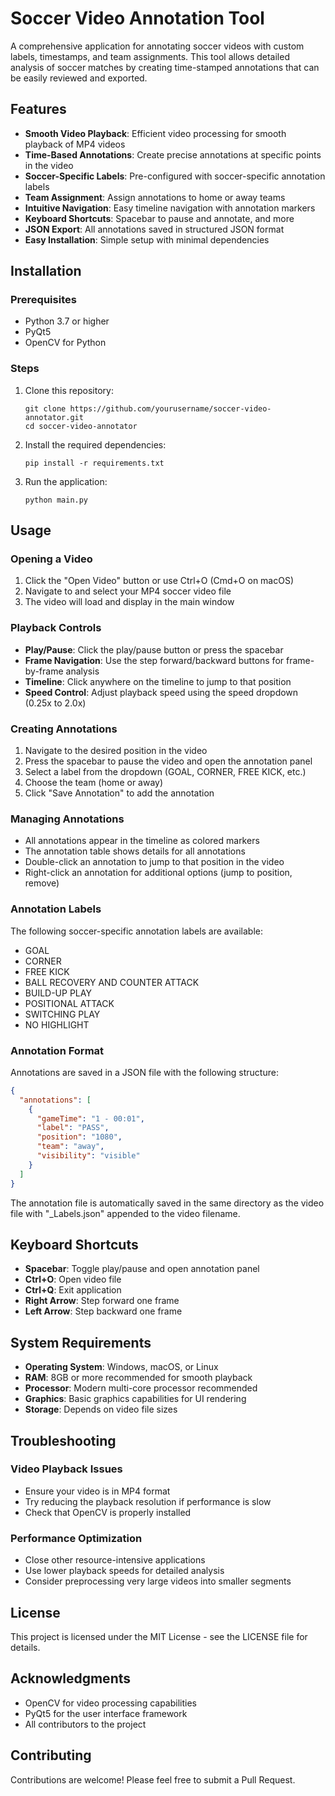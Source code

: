 # Soccer Video Annotation Tool

A comprehensive application for annotating soccer videos with custom labels, timestamps, and team assignments. This tool allows detailed analysis of soccer matches by creating time-stamped annotations that can be easily reviewed and exported.

## Features

- **Smooth Video Playback**: Efficient video processing for smooth playback of MP4 videos
- **Time-Based Annotations**: Create precise annotations at specific points in the video
- **Soccer-Specific Labels**: Pre-configured with soccer-specific annotation labels
- **Team Assignment**: Assign annotations to home or away teams
- **Intuitive Navigation**: Easy timeline navigation with annotation markers
- **Keyboard Shortcuts**: Spacebar to pause and annotate, and more
- **JSON Export**: All annotations saved in structured JSON format
- **Easy Installation**: Simple setup with minimal dependencies

## Installation

### Prerequisites

- Python 3.7 or higher
- PyQt5
- OpenCV for Python

### Steps

1. Clone this repository:
   ```
   git clone https://github.com/yourusername/soccer-video-annotator.git
   cd soccer-video-annotator
   ```

2. Install the required dependencies:
   ```
   pip install -r requirements.txt
   ```

3. Run the application:
   ```
   python main.py
   ```

## Usage

### Opening a Video

1. Click the "Open Video" button or use Ctrl+O (Cmd+O on macOS)
2. Navigate to and select your MP4 soccer video file
3. The video will load and display in the main window

### Playback Controls

- **Play/Pause**: Click the play/pause button or press the spacebar
- **Frame Navigation**: Use the step forward/backward buttons for frame-by-frame analysis
- **Timeline**: Click anywhere on the timeline to jump to that position
- **Speed Control**: Adjust playback speed using the speed dropdown (0.25x to 2.0x)

### Creating Annotations

1. Navigate to the desired position in the video
2. Press the spacebar to pause the video and open the annotation panel
3. Select a label from the dropdown (GOAL, CORNER, FREE KICK, etc.)
4. Choose the team (home or away)
5. Click "Save Annotation" to add the annotation

### Managing Annotations

- All annotations appear in the timeline as colored markers
- The annotation table shows details for all annotations
- Double-click an annotation to jump to that position in the video
- Right-click an annotation for additional options (jump to position, remove)

### Annotation Labels

The following soccer-specific annotation labels are available:

- GOAL
- CORNER
- FREE KICK
- BALL RECOVERY AND COUNTER ATTACK
- BUILD-UP PLAY
- POSITIONAL ATTACK
- SWITCHING PLAY
- NO HIGHLIGHT

### Annotation Format

Annotations are saved in a JSON file with the following structure:

```json
{
  "annotations": [
    {
      "gameTime": "1 - 00:01",
      "label": "PASS",
      "position": "1080",
      "team": "away",
      "visibility": "visible"
    }
  ]
}
```

The annotation file is automatically saved in the same directory as the video file with "_Labels.json" appended to the video filename.

## Keyboard Shortcuts

- **Spacebar**: Toggle play/pause and open annotation panel
- **Ctrl+O**: Open video file
- **Ctrl+Q**: Exit application
- **Right Arrow**: Step forward one frame
- **Left Arrow**: Step backward one frame

## System Requirements

- **Operating System**: Windows, macOS, or Linux
- **RAM**: 8GB or more recommended for smooth playback
- **Processor**: Modern multi-core processor recommended
- **Graphics**: Basic graphics capabilities for UI rendering
- **Storage**: Depends on video file sizes

## Troubleshooting

### Video Playback Issues

- Ensure your video is in MP4 format
- Try reducing the playback resolution if performance is slow
- Check that OpenCV is properly installed

### Performance Optimization

- Close other resource-intensive applications
- Use lower playback speeds for detailed analysis
- Consider preprocessing very large videos into smaller segments

## License

This project is licensed under the MIT License - see the LICENSE file for details.

## Acknowledgments

- OpenCV for video processing capabilities
- PyQt5 for the user interface framework
- All contributors to the project

## Contributing

Contributions are welcome! Please feel free to submit a Pull Request.